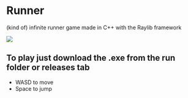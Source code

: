 # Runner
(kind of) infinite runner game made in C++ with the Raylib framework

![](https://github.com/Weston-Lane/Runner/blob/main/runner.gif)

## To play just download the .exe from the run folder or releases tab
- WASD to move
- Space to jump
